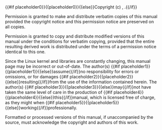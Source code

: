 {{#if placeholder0}}{{placeholder0}}{{else}}Copyright (c) <year>, <owner>.{{/if}}

Permission is granted to make and distribute verbatim copies of this manual provided the copyright notice and this permission notice are preserved on all copies.

Permission is granted to copy and distribute modified versions of this manual under the conditions for verbatim copying, provided that the entire resulting derived work is distributed under the terms of a permission notice identical to this one.

Since the Linux kernel and libraries are constantly changing, this manual page may be incorrect or out-of-date. The author(s) {{#if placeholder1}}{{placeholder1}}{{else}}assume{{/if}}no responsibility for errors or omissions, or for damages {{#if placeholder2}}{{placeholder2}}{{else}}resulting{{/if}}from the use of the information contained herein. The author(s) {{#if placeholder3}}{{placeholder3}}{{else}}may{{/if}}not have taken the same level of care in the production of {{#if placeholder4}}{{placeholder4}}{{else}}this{{/if}}manual, which is licensed free of charge, as they might when {{#if placeholder5}}{{placeholder5}}{{else}}working{{/if}}professionally.

Formatted or processed versions of this manual, if unaccompanied by the source, must acknowledge the copyright and authors of this work.